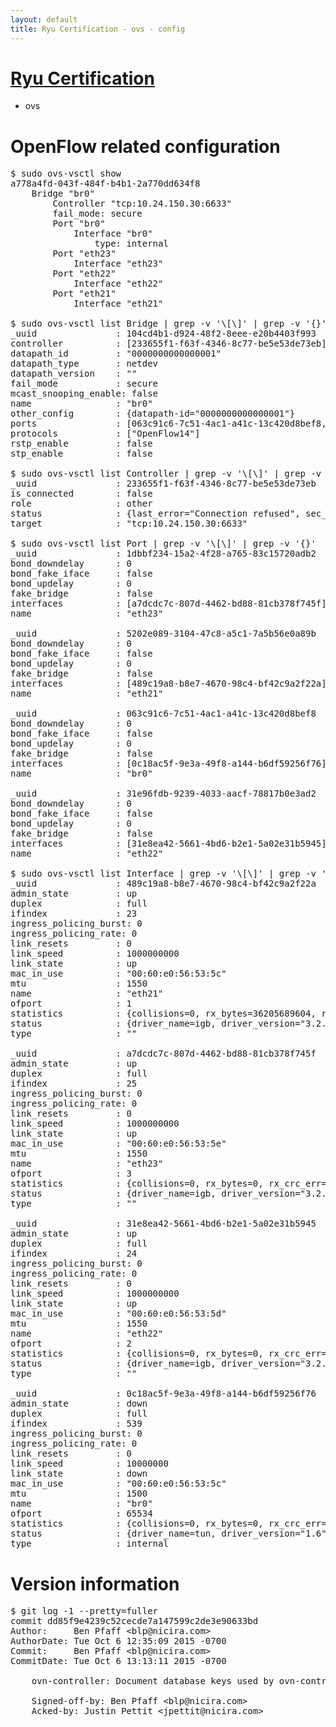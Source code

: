 ```yaml
---
layout: default
title: Ryu Certification - ovs - config
---
```

# [Ryu Certification](http://osrg.github.io/ryu/certification.html)
* ovs 

# OpenFlow related configuration
<pre>
$ sudo ovs-vsctl show
a778a4fd-043f-484f-b4b1-2a770dd634f8
    Bridge "br0"
        Controller "tcp:10.24.150.30:6633"
        fail_mode: secure
        Port "br0"
            Interface "br0"
                type: internal
        Port "eth23"
            Interface "eth23"
        Port "eth22"
            Interface "eth22"
        Port "eth21"
            Interface "eth21"

$ sudo ovs-vsctl list Bridge | grep -v '\[\]' | grep -v '{}'
_uuid               : 104cd4b1-d924-48f2-8eee-e20b4403f993
controller          : [233655f1-f63f-4346-8c77-be5e53de73eb]
datapath_id         : "0000000000000001"
datapath_type       : netdev
datapath_version    : "<built-in>"
fail_mode           : secure
mcast_snooping_enable: false
name                : "br0"
other_config        : {datapath-id="0000000000000001"}
ports               : [063c91c6-7c51-4ac1-a41c-13c420d8bef8, 1dbbf234-15a2-4f28-a765-83c15720adb2, 31e96fdb-9239-4033-aacf-78817b0e3ad2, 5202e089-3104-47c8-a5c1-7a5b56e0a89b]
protocols           : ["OpenFlow14"]
rstp_enable         : false
stp_enable          : false

$ sudo ovs-vsctl list Controller | grep -v '\[\]' | grep -v '{}'
_uuid               : 233655f1-f63f-4346-8c77-be5e53de73eb
is_connected        : false
role                : other
status              : {last_error="Connection refused", sec_since_connect="757", sec_since_disconnect="3", state=BACKOFF}
target              : "tcp:10.24.150.30:6633"

$ sudo ovs-vsctl list Port | grep -v '\[\]' | grep -v '{}'
_uuid               : 1dbbf234-15a2-4f28-a765-83c15720adb2
bond_downdelay      : 0
bond_fake_iface     : false
bond_updelay        : 0
fake_bridge         : false
interfaces          : [a7dcdc7c-807d-4462-bd88-81cb378f745f]
name                : "eth23"

_uuid               : 5202e089-3104-47c8-a5c1-7a5b56e0a89b
bond_downdelay      : 0
bond_fake_iface     : false
bond_updelay        : 0
fake_bridge         : false
interfaces          : [489c19a8-b8e7-4670-98c4-bf42c9a2f22a]
name                : "eth21"

_uuid               : 063c91c6-7c51-4ac1-a41c-13c420d8bef8
bond_downdelay      : 0
bond_fake_iface     : false
bond_updelay        : 0
fake_bridge         : false
interfaces          : [0c18ac5f-9e3a-49f8-a144-b6df59256f76]
name                : "br0"

_uuid               : 31e96fdb-9239-4033-aacf-78817b0e3ad2
bond_downdelay      : 0
bond_fake_iface     : false
bond_updelay        : 0
fake_bridge         : false
interfaces          : [31e8ea42-5661-4bd6-b2e1-5a02e31b5945]
name                : "eth22"

$ sudo ovs-vsctl list Interface | grep -v '\[\]' | grep -v '{}'
_uuid               : 489c19a8-b8e7-4670-98c4-bf42c9a2f22a
admin_state         : up
duplex              : full
ifindex             : 23
ingress_policing_burst: 0
ingress_policing_rate: 0
link_resets         : 0
link_speed          : 1000000000
link_state          : up
mac_in_use          : "00:60:e0:56:53:5c"
mtu                 : 1550
name                : "eth21"
ofport              : 1
statistics          : {collisions=0, rx_bytes=36205689604, rx_crc_err=0, rx_dropped=0, rx_errors=0, rx_frame_err=0, rx_over_err=0, rx_packets=24152788, tx_bytes=0, tx_dropped=0, tx_errors=0, tx_packets=0}
status              : {driver_name=igb, driver_version="3.2.10-k", firmware_version="2.10-9"}
type                : ""

_uuid               : a7dcdc7c-807d-4462-bd88-81cb378f745f
admin_state         : up
duplex              : full
ifindex             : 25
ingress_policing_burst: 0
ingress_policing_rate: 0
link_resets         : 0
link_speed          : 1000000000
link_state          : up
mac_in_use          : "00:60:e0:56:53:5e"
mtu                 : 1550
name                : "eth23"
ofport              : 3
statistics          : {collisions=0, rx_bytes=0, rx_crc_err=0, rx_dropped=0, rx_errors=0, rx_frame_err=0, rx_over_err=0, rx_packets=0, tx_bytes=1864882500, tx_dropped=0, tx_errors=0, tx_packets=1243255}
status              : {driver_name=igb, driver_version="3.2.10-k", firmware_version="2.10-9"}
type                : ""

_uuid               : 31e8ea42-5661-4bd6-b2e1-5a02e31b5945
admin_state         : up
duplex              : full
ifindex             : 24
ingress_policing_burst: 0
ingress_policing_rate: 0
link_resets         : 0
link_speed          : 1000000000
link_state          : up
mac_in_use          : "00:60:e0:56:53:5d"
mtu                 : 1550
name                : "eth22"
ofport              : 2
statistics          : {collisions=0, rx_bytes=0, rx_crc_err=0, rx_dropped=0, rx_errors=0, rx_frame_err=0, rx_over_err=0, rx_packets=0, tx_bytes=26455293436, tx_dropped=0, tx_errors=0, tx_packets=17643985}
status              : {driver_name=igb, driver_version="3.2.10-k", firmware_version="2.10-9"}
type                : ""

_uuid               : 0c18ac5f-9e3a-49f8-a144-b6df59256f76
admin_state         : down
duplex              : full
ifindex             : 539
ingress_policing_burst: 0
ingress_policing_rate: 0
link_resets         : 0
link_speed          : 10000000
link_state          : down
mac_in_use          : "00:60:e0:56:53:5c"
mtu                 : 1500
name                : "br0"
ofport              : 65534
statistics          : {collisions=0, rx_bytes=0, rx_crc_err=0, rx_dropped=0, rx_errors=0, rx_frame_err=0, rx_over_err=0, rx_packets=0, tx_bytes=0, tx_dropped=0, tx_errors=0, tx_packets=0}
status              : {driver_name=tun, driver_version="1.6", firmware_version="N/A"}
type                : internal
</pre>

# Version information
<pre>
$ git log -1 --pretty=fuller
commit dd85f9e4239c52cecde7a147599c2de3e90633bd
Author:     Ben Pfaff &lt;blp@nicira.com&gt;
AuthorDate: Tue Oct 6 12:35:09 2015 -0700
Commit:     Ben Pfaff &lt;blp@nicira.com&gt;
CommitDate: Tue Oct 6 13:13:11 2015 -0700

    ovn-controller: Document database keys used by ovn-controller.
    
    Signed-off-by: Ben Pfaff &lt;blp@nicira.com&gt;
    Acked-by: Justin Pettit &lt;jpettit@nicira.com&gt;
</pre>

